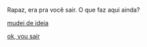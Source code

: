 Rapaz, era pra você sair. O que faz aqui ainda?

[mudei de ideia](mudei-de-ideia/mudei-de-ideia.md)

[ok, vou sair](https://youtu.be/5LlI9hio_Do)